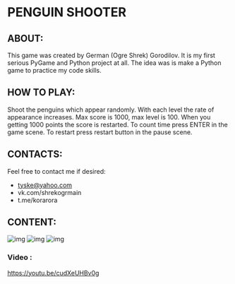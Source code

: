# PENGUIN SHOOTER

## ABOUT: 
This game was created by German (Ogre Shrek) Gorodilov. It is my first serious PyGame and  Python project at all. The idea was is make a Python game to practice my code skills.

## HOW TO PLAY: 
Shoot the penguins which appear randomly. With each level the rate of appearance increases.
Max score is 1000, max level is 100. When you getting 1000 points the score is restarted.
To count time press ENTER in the game scene. To restart press restart button
in the pause scene.

## CONTACTS: 
Feel free to contact me if desired:
- tyske@yahoo.com
- vk.com/shrekogrmain
- t.me/korarora

## CONTENT: 

![img](https://i.ibb.co/WVP0MVX/Screenshot-1.png)
![img](https://i.ibb.co/CMDz5TR/Screenshot-2.png)
![img](https://i.ibb.co/R2VYMP5/Screenshot-3.png)

### Video :
https://youtu.be/cudXeUHBv0g
